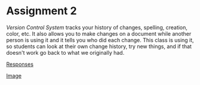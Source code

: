 # Assignment 2
*Version Control System* tracks your history of changes, spelling, creation, color, etc. It also allows you to make changes on a document while another person is using it and it tells you who did each change. This class is using it, so students can look at their own change history, try new things, and if that doesn't work go back to what we originally had.

[Responses](.responses.txt)

[Image](./Images/imageofdesktop.png)
